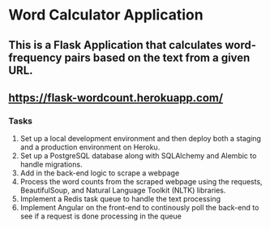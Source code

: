 # Word Calculator Application

## This is a Flask Application that calculates word-frequency pairs based on the text from a given URL.
## https://flask-wordcount.herokuapp.com/

### Tasks

1. Set up a local development environment and then deploy both a staging and a production environment on Heroku.
2. Set up a PostgreSQL database along with SQLAlchemy and Alembic to handle migrations.
3. Add in the back-end logic to scrape a webpage 
4. Process the word counts from the scraped webpage using the requests, BeautifulSoup, and Natural Language Toolkit (NLTK) libraries.
5. Implement a Redis task queue to handle the text processing
6. Implement Angular on the front-end to continously poll the back-end to see if a request is done processing in the queue